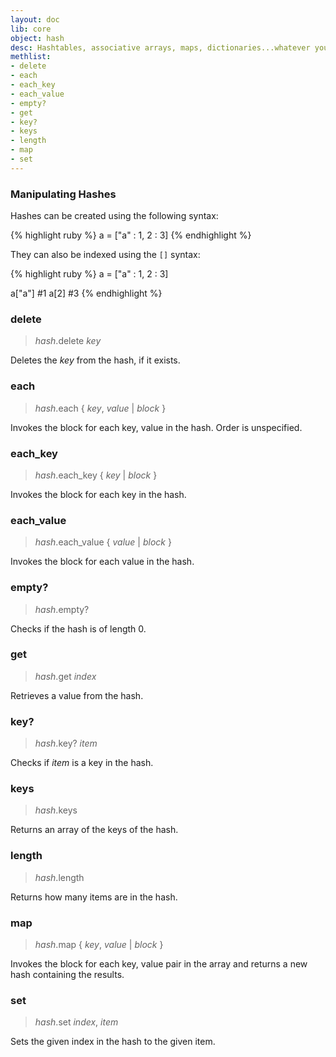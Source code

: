 ```yaml
---
layout: doc
lib: core
object: hash
desc: Hashtables, associative arrays, maps, dictionaries...whatever you want to call them, these are lists which can be indexed by an arbitrary value.
methlist:
- delete
- each
- each_key
- each_value
- empty?
- get
- key?
- keys
- length
- map
- set
---
```


### Manipulating Hashes

Hashes can be created using the following syntax:

{% highlight ruby %}
a = ["a" : 1, 2 : 3]
{% endhighlight %}

They can also be indexed using the `[]` syntax:

{% highlight ruby %}
a = ["a" : 1, 2 : 3]

a["a"]  #1
a[2]  #3
{% endhighlight %}

### delete
>_hash_.delete _key_

Deletes the _key_ from the hash, if it exists.

### each
>_hash_.each { _key_, _value_ | _block_ }

Invokes the block for each key, value in the hash. Order is unspecified.

### each\_key
>_hash_.each\_key { _key_ | _block_ }

Invokes the block for each key in the hash.

### each\_value
>_hash_.each\_value { _value_ | _block_ }

Invokes the block for each value in the hash.

### empty?
>_hash_.empty?

Checks if the hash is of length 0.

### get
>_hash_.get _index_  

Retrieves a value from the hash.

### key?
>_hash_.key? _item_

Checks if _item_ is a key in the hash.

### keys
>_hash_.keys

Returns an array of the keys of the hash.

### length
>_hash_.length

Returns how many items are in the hash.

### map
>_hash_.map { _key_, _value_ | _block_ }

Invokes the block for each key, value pair in the array and returns a new hash containing the results.

### set
>_hash_.set _index_, _item_

Sets the given index in the hash to the given item.
